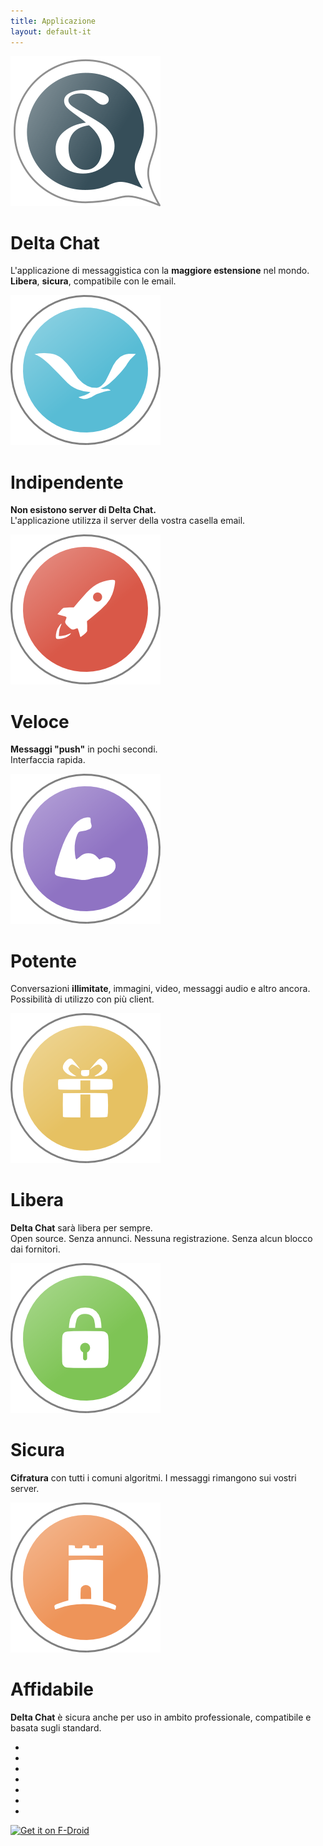 ```yaml
---
title: Applicazione
layout: default-it
---
```


<!-- The content slider must have exactly 7 pages! -->
<!-- START OF CONTENT SLIDER -->
<link rel="stylesheet" property="stylesheet" href="../assets/css/content-slider.css" type="text/css" />
<div id="contentContainer"><div id="contentWrapper">

<div>
   <img src="../assets/home/intro1.png" alt="" />
   <h1>Delta Chat</h1>
   <p>L'applicazione di messaggistica con la <b>maggiore estensione</b> nel mondo.<br/><b>Libera</b>, <b>sicura</b>, compatibile con le email.</p>
</div>

<div>
   <img src="../assets/home/intro2.png" alt="" />
   <h1>Indipendente</h1>
   <!-- <p><b>No dependencies</b> to foreign computers or services. The app only uses your email-server.</p> -->
   <p><b>Non esistono server di Delta Chat.</b><br/>L'applicazione utilizza il server della vostra casella email.</p>
</div>

<div>
   <img src="../assets/home/intro3.png" alt="" />
   <h1>Veloce</h1>
   <p><b>Messaggi "push"</b> in pochi secondi.<br/>Interfaccia rapida.</p>
</div>

<div>
   <img src="../assets/home/intro4.png" alt="" />
   <h1>Potente</h1>
   <p>Conversazioni <b>illimitate</b>, immagini, video, messaggi audio e altro ancora. Possibilità di utilizzo con più client.</p>
</div>

<div>
   <img src="../assets/home/intro5.png" alt="" />
   <h1>Libera</h1>
   <p><b>Delta Chat</b> sarà libera per sempre.<br/>Open source. Senza annunci. Nessuna registrazione. Senza alcun blocco dai fornitori.</p>
</div>

<div>
   <img src="../assets/home/intro6.png" alt="" />
   <h1>Sicura</h1>
   <p><b>Cifratura</b> con tutti i comuni algoritmi. I messaggi rimangono sui vostri server.</p>
</div>

<div>
   <img src="../assets/home/intro7.png" alt="" />
   <h1>Affidabile</h1>
   <p><b>Delta Chat</b> è sicura anche per uso in ambito professionale, compatibile e basata sugli standard.</p>
</div>

</div></div>

<div id="navLinks">
  <ul>
    <li class="itemLinks" data-pos="0"></li>
    <li class="itemLinks" data-pos="1"></li>
    <li class="itemLinks" data-pos="2"></li>
    <li class="itemLinks" data-pos="3"></li>
    <li class="itemLinks" data-pos="4"></li>
    <li class="itemLinks" data-pos="5"></li>
    <li class="itemLinks" data-pos="6"></li>
  </ul>
</div>
<script src="../assets/css/content-slider.js"></script>
<!-- END OF CONTENT SLIDER -->

[<img src="../assets/home/get-it-on-fdroid.png" alt="Get it on F-Droid" width="200" />](download)


